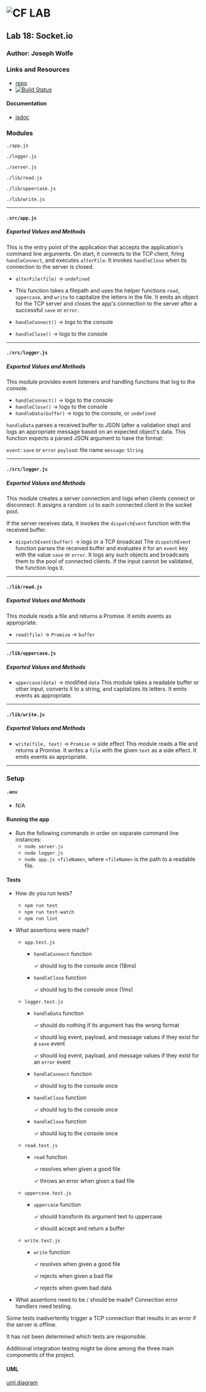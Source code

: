 ![CF](http://i.imgur.com/7v5ASc8.png) LAB
=================================================

## Lab 18: Socket.io

### Author: Joseph Wolfe

### Links and Resources
* [repo](https://github.com/charmedsatyr-401-advanced-javascript/lab-18)
* [![Build Status](https://travis-ci.org/charmedsatyr-401-advanced-javascript/lab-18.svg?branch=submission)](https://travis-ci.org/charmedsatyr-401-advanced-javascript/lab-18)

#### Documentation
* [jsdoc](./docs/)

### Modules
`./app.js`

`./logger.js`

`./server.js`

`./lib/read.js`

`./lib/uppercase.js`

`./lib/write.js`

-----

#### `.src/app.js`
##### Exported Values and Methods
This is the entry point of the application that accepts the application's command line arguments. On start, it connects to the TCP client, firing `handleConnect`, and executes `alterFile`. It invokes `handleClose` when its connection to the server is closed.

* `alterFile(file)` -> `undefined`
* This function takes a filepath and uses the helper functions `read`, `uppercase`, and `write` to capitalize the letters in the file. It emits an object for the TCP server and closes the app's connection to the server after a successful `save` or `error`.

* `handleConnect()` -> logs to the console
* `handleClose()` -> logs to the console

-----

#### `./src/logger.js`
##### Exported Values and Methods
This module provides event listeners and handling functions that log to the console.
* `handleConnect()` -> logs to the console
* `handleClose()` -> logs to the console
* `handleData(buffer)` -> logs to the console, or `undefined`

`handleData` parses a received buffer to JSON (after a validation step) and logs an appropriate message based on an expected object's data. This function expects a parsed JSON argument to have the format:

`event`: `save` or `error`
`payload`: file name
`message`: `String`

-----

#### `./src/logger.js`
##### Exported Values and Methods
This module creates a server connection and logs when clients connect or disconnect. It assigns a random `id` to each connected client in the socket pool.

If the server receives data, it invokes the `dispatchEvent` function with the received buffer.

* `dispatchEvent(buffer)` -> logs or a TCP broadcast
The `dispatchEvent` function parses the received buffer and evaluates it for an `event` key with the value `save` or `error`. It logs any such objects and broadcasts them to the pool of connected clients. If the input cannot be validated, the function logs it.

-----

#### `./lib/read.js`
##### Exported Values and Methods
This module reads a file and returns a Promise. It emits events as appropriate.
* `read(file)` -> `Promise` -> `buffer`

-----

#### `./lib/uppercase.js`
##### Exported Values and Methods
* `uppercase(data)` -> modified `data`
This module takes a readable buffer or other input, converts it to a string, and capitalizes its letters. It emits events as appropriate.

-----

#### `./lib/write.js`
##### Exported Values and Methods
* `write(file, text)` -> `Promise` -> side effect
This module reads a file and returns a Promise. It writes a `file` with the given `text` as a side effect. It emits events as appropriate.

-----

### Setup
#### `.env` 
* N/A

#### Running the app
* Run the following commands in order on separate command line instances:
  * `node server.js`
  * `node logger.js`
  * `node app.js <fileName>`, where `<fileName>` is the path to a readable file. 

#### Tests
* How do you run tests?
  * `npm run test`
  * `npm run test-watch`
  * `npm run lint`

* What assertions were made?
  * `app.test.js`
    * `handleConnect` function

      ✓ should log to the console once (18ms)
    * `handleClose` function

      ✓ should log to the console once (1ms)
  * `logger.test.js`
    * `handleData` function

      ✓ should do nothing if its argument has the wrong format

      ✓ should log event, payload, and message values if they exist for a `save` event

      ✓ should log event, payload, and message values if they exist for an `error` event 
    * `handleConnect` function

      ✓ should log to the console once
    * `handleClose` function

      ✓ should log to the console once
    * `handleClose` function

      ✓ should log to the console once
  * `read.test.js`
    * `read` function

      ✓ resolves when given a good file

      ✓ throws an error when given a bad file

  * `uppercase.test.js`
    * `uppercase` function

      ✓ should transform its argument text to uppercase

      ✓ should accept and return a buffer
  * `write.test.js`
    * `write` function

      ✓ resolves when given a good file

      ✓ rejects when given a bad file

      ✓ rejects when given bad data

* What assertions need to be / should be made?
Connection error handlers need testing.

Some tests inadvertently trigger a TCP connection that results in an error if the server is offline.

It has not been determined which tests are responsible.

Additional integration testing might be done among the three main components of the project.

#### UML
[uml diagram](./docs/assets/uml.jpg)
